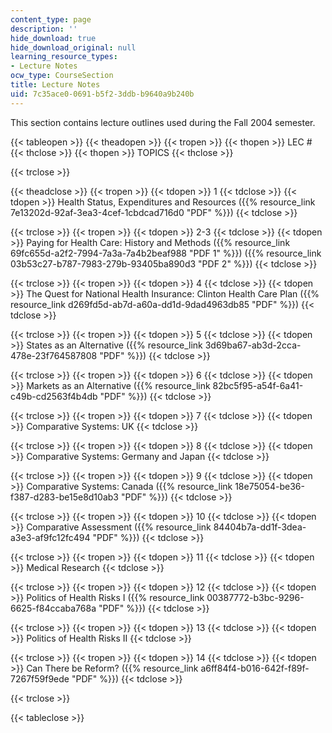 ```yaml
---
content_type: page
description: ''
hide_download: true
hide_download_original: null
learning_resource_types:
- Lecture Notes
ocw_type: CourseSection
title: Lecture Notes
uid: 7c35ace0-0691-b5f2-3ddb-b9640a9b240b
---
```


This section contains lecture outlines used during the Fall 2004 semester.

{{< tableopen >}}
{{< theadopen >}}
{{< tropen >}}
{{< thopen >}}
LEC #
{{< thclose >}}
{{< thopen >}}
TOPICS
{{< thclose >}}

{{< trclose >}}

{{< theadclose >}}
{{< tropen >}}
{{< tdopen >}}
1
{{< tdclose >}}
{{< tdopen >}}
Health Status, Expenditures and Resources ({{% resource_link 7e13202d-92af-3ea3-4cef-1cbdcad716d0 "PDF" %}})
{{< tdclose >}}

{{< trclose >}}
{{< tropen >}}
{{< tdopen >}}
2-3
{{< tdclose >}}
{{< tdopen >}}
Paying for Health Care: History and Methods ({{% resource_link 69fc655d-a2f2-7994-7a3a-7a4b2beaf988 "PDF 1" %}}) ({{% resource_link 03b53c27-b787-7983-279b-93405ba890d3 "PDF 2" %}})
{{< tdclose >}}

{{< trclose >}}
{{< tropen >}}
{{< tdopen >}}
4
{{< tdclose >}}
{{< tdopen >}}
The Quest for National Health Insurance: Clinton Health Care Plan ({{% resource_link d269fd5d-ab7d-a60a-dd1d-9dad4963db85 "PDF" %}})
{{< tdclose >}}

{{< trclose >}}
{{< tropen >}}
{{< tdopen >}}
5
{{< tdclose >}}
{{< tdopen >}}
States as an Alternative ({{% resource_link 3d69ba67-ab3d-2cca-478e-23f764587808 "PDF" %}})
{{< tdclose >}}

{{< trclose >}}
{{< tropen >}}
{{< tdopen >}}
6
{{< tdclose >}}
{{< tdopen >}}
Markets as an Alternative ({{% resource_link 82bc5f95-a54f-6a41-c49b-cd2563f4b4db "PDF" %}})
{{< tdclose >}}

{{< trclose >}}
{{< tropen >}}
{{< tdopen >}}
7
{{< tdclose >}}
{{< tdopen >}}
Comparative Systems: UK
{{< tdclose >}}

{{< trclose >}}
{{< tropen >}}
{{< tdopen >}}
8
{{< tdclose >}}
{{< tdopen >}}
Comparative Systems: Germany and Japan
{{< tdclose >}}

{{< trclose >}}
{{< tropen >}}
{{< tdopen >}}
9
{{< tdclose >}}
{{< tdopen >}}
Comparative Systems: Canada ({{% resource_link 18e75054-be36-f387-d283-be15e8d10ab3 "PDF" %}})
{{< tdclose >}}

{{< trclose >}}
{{< tropen >}}
{{< tdopen >}}
10
{{< tdclose >}}
{{< tdopen >}}
Comparative Assessment ({{% resource_link 84404b7a-dd1f-3dea-a3e3-af9fc12fc494 "PDF" %}})
{{< tdclose >}}

{{< trclose >}}
{{< tropen >}}
{{< tdopen >}}
11
{{< tdclose >}}
{{< tdopen >}}
Medical Research
{{< tdclose >}}

{{< trclose >}}
{{< tropen >}}
{{< tdopen >}}
12
{{< tdclose >}}
{{< tdopen >}}
Politics of Health Risks I ({{% resource_link 00387772-b3bc-9296-6625-f84ccaba768a "PDF" %}})
{{< tdclose >}}

{{< trclose >}}
{{< tropen >}}
{{< tdopen >}}
13
{{< tdclose >}}
{{< tdopen >}}
Politics of Health Risks II
{{< tdclose >}}

{{< trclose >}}
{{< tropen >}}
{{< tdopen >}}
14
{{< tdclose >}}
{{< tdopen >}}
Can There be Reform? ({{% resource_link a6ff84f4-b016-642f-f89f-7267f59f9ede "PDF" %}})
{{< tdclose >}}

{{< trclose >}}

{{< tableclose >}}